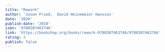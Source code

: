 ```yaml
---
title: "Rework"
author: 'Jason Fried,  David Heinemeier Hansson'
date: '2020'
publish-date: '2010'
isbn: '9780307463746'
link: 'https://bookshop.org/books/rework-9780307463746/9780307463746'
rating: 3
publish: false
---
```

